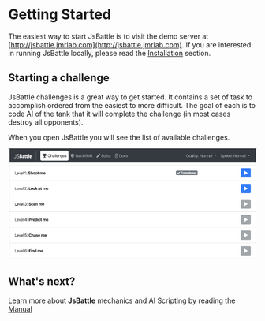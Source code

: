 # Getting Started
The easiest way to start JsBattle is to visit the demo server at [http://jsbattle.jmrlab.com](http://jsbattle.jmrlab.com).
If you are interested in running JsBattle locally, please read the [Installation](./installation.md) section.

## Starting a challenge

JsBattle challenges is a great way to get started. It contains a set of task to accomplish ordered from the easiest to more difficult. The goal of each is to code AI of the tank that it will complete the challenge (in most cases destroy all opponents).

When you open JsBattle you will see the list of available challenges.

![alt text](./img/challenges.png)

## What's next?

Learn more about **JsBattle** mechanics and AI Scripting by reading the [Manual](./manual/README.md)

